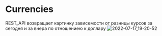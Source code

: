 # Currencies
 REST_API возвращает картинку зависемости от разницы курсов за сегодня и за вчера  по отношениею к доллару 
![2022-07-17_19-20-52](https://user-images.githubusercontent.com/109151790/179411538-6cb1778e-3087-460e-898e-3723ef31e545.png)

